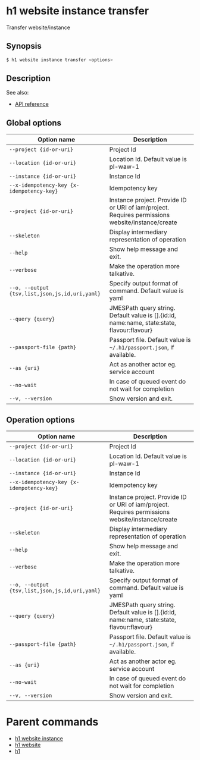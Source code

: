 
# h1 website instance transfer

Transfer website/instance

## Synopsis

```bash
$ h1 website instance transfer <options>
```

## Description

See also:

* [API reference](https://api.hyperone.com/v2/docs#operation/website_project_instance_transfer)

## Global options

| Option name                                        | Description                                                                                      |
| -------------------------------------------------- | ------------------------------------------------------------------------------------------------ |
| ```--project {id-or-uri}```                        | Project Id                                                                                       |
| ```--location {id-or-uri}```                       | Location Id. Default value is pl-waw-1                                                           |
| ```--instance {id-or-uri}```                       | Instance Id                                                                                      |
| ```--x-idempotency-key {x-idempotency-key}```      | Idempotency key                                                                                  |
| ```--project {id-or-uri}```                        | Instance project. Provide ID or URI of iam/project. Requires permissions website/instance/create |
| ```--skeleton```                                   | Display intermediary representation of operation                                                 |
| ```--help```                                       | Show help message and exit.                                                                      |
| ```--verbose```                                    | Make the operation more talkative.                                                               |
| ```--o, --output {tsv,list,json,js,id,uri,yaml}``` | Specify output format of command. Default value is yaml                                          |
| ```--query {query}```                              | JMESPath query string. Default value is [].\{id:id, name:name, state:state, flavour:flavour\}    |
| ```--passport-file {path}```                       | Passport file. Default value is ```~/.h1/passport.json```, if available.                         |
| ```--as {uri}```                                   | Act as another actor eg. service account                                                         |
| ```--no-wait```                                    | In case of queued event do not wait for completion                                               |
| ```--v, --version```                               | Show version and exit.                                                                           |

## Operation options

| Option name                                        | Description                                                                                      |
| -------------------------------------------------- | ------------------------------------------------------------------------------------------------ |
| ```--project {id-or-uri}```                        | Project Id                                                                                       |
| ```--location {id-or-uri}```                       | Location Id. Default value is pl-waw-1                                                           |
| ```--instance {id-or-uri}```                       | Instance Id                                                                                      |
| ```--x-idempotency-key {x-idempotency-key}```      | Idempotency key                                                                                  |
| ```--project {id-or-uri}```                        | Instance project. Provide ID or URI of iam/project. Requires permissions website/instance/create |
| ```--skeleton```                                   | Display intermediary representation of operation                                                 |
| ```--help```                                       | Show help message and exit.                                                                      |
| ```--verbose```                                    | Make the operation more talkative.                                                               |
| ```--o, --output {tsv,list,json,js,id,uri,yaml}``` | Specify output format of command. Default value is yaml                                          |
| ```--query {query}```                              | JMESPath query string. Default value is [].\{id:id, name:name, state:state, flavour:flavour\}    |
| ```--passport-file {path}```                       | Passport file. Default value is ```~/.h1/passport.json```, if available.                         |
| ```--as {uri}```                                   | Act as another actor eg. service account                                                         |
| ```--no-wait```                                    | In case of queued event do not wait for completion                                               |
| ```--v, --version```                               | Show version and exit.                                                                           |

# Parent commands

* [h1 website instance](./../README.md)
* [h1 website](./../../README.md)
* [h1](./../../../README.md)
